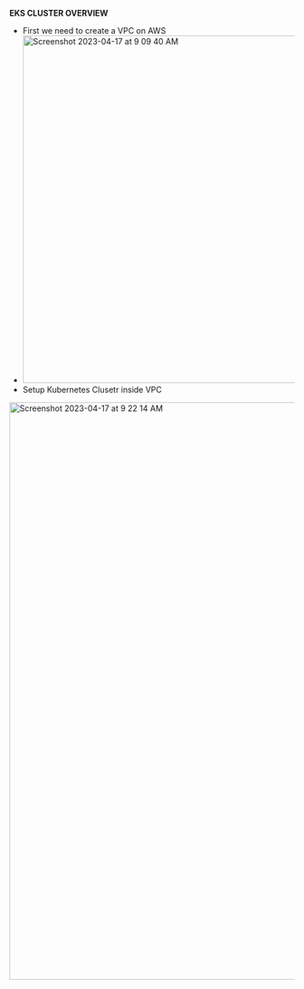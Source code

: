 **EKS CLUSTER OVERVIEW**
* First we need to create a VPC on AWS
* <img width="613" alt="Screenshot 2023-04-17 at 9 09 40 AM" src="https://user-images.githubusercontent.com/95365748/232372756-40995c98-4d36-42fb-b1c1-676082122b0a.png">
* Setup Kubernetes Clusetr inside VPC
<img width="1018" alt="Screenshot 2023-04-17 at 9 22 14 AM" src="https://user-images.githubusercontent.com/95365748/232373996-90f18a7f-54a3-40a1-bffc-848a8e1c8c9e.png">
